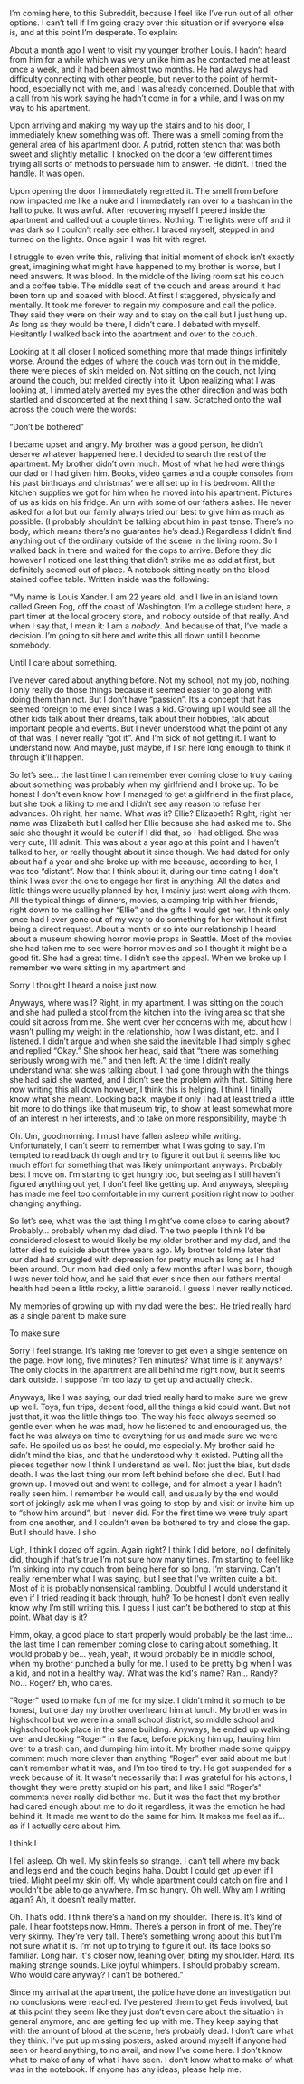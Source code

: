 I’m coming here, to this Subreddit, because I feel like I’ve run out of all other options. I can’t tell if I’m going crazy over this situation or if everyone else is, and at this point I’m desperate. To explain:

About a month ago I went to visit my younger brother Louis. I hadn’t heard from him for a while which was very unlike him as he contacted me at least once a week, and it had been almost two months. He had always had difficulty connecting with other people, but never to the point of hermit-hood, especially not with me, and I was already concerned. Double that with a call from his work saying he hadn’t come in for a while, and I was on my way to his apartment.

Upon arriving and making my way up the stairs and to his door, I immediately knew something was off. There was a smell coming from the general area of his apartment door. A putrid, rotten stench that was both sweet and slightly metallic. I knocked on the door a few different times trying all sorts of methods to persuade him to answer. He didn’t. I tried the handle. It was open.

Upon opening the door I immediately regretted it. The smell from before now impacted me like a nuke and I immediately ran over to a trashcan in the hall to puke. It was awful. After recovering myself I peered inside the apartment and called out a couple times. Nothing. The lights were off and it was dark so I couldn’t really see either. I braced myself, stepped in and turned on the lights. Once again I was hit with regret.

I struggle to even write this, reliving that initial moment of shock isn’t exactly great, imagining what might have happened to my brother is worse, but I need answers. It was blood. In the middle of the living room sat his couch and a coffee table. The middle seat of the couch and areas around it had been torn up and soaked with blood. At first I staggered, physically and mentally. It took me forever to regain my composure and call the police. They said they were on their way and to stay on the call but I just hung up. As long as they would be there, I didn’t care. I debated with myself. Hesitantly I walked back into the apartment and over to the couch.

Looking at it all closer I noticed something more that made things infinitely worse. Around the edges of where the couch was torn out in the middle, there were pieces of skin melded on. Not sitting on the couch, not lying around the couch, but melded directly into it. Upon realizing what I was looking at, I immediately averted my eyes the other direction and was both startled and disconcerted at the next thing I saw. Scratched onto the wall across the couch were the words:

“Don’t be bothered”

I became upset and angry. My brother was a good person, he didn't deserve whatever happened here. I decided to search the rest of the apartment. My brother didn’t own much. Most of what he had were things our dad or I had given him. Books, video games and a couple consoles from his past birthdays and christmas’ were all set up in his bedroom. All the kitchen supplies we got for him when he moved into his apartment. Pictures of us as kids on his fridge. An urn with some of our fathers ashes. He never asked for a lot but our family always tried our best to give him as much as possible. (I probably shouldn’t be talking about him in past tense. There’s no body, which means there’s no guarantee he’s dead.) Regardless I didn’t find anything out of the ordinary outside of the scene in the living room. So I walked back in there and waited for the cops to arrive. Before they did however I noticed one last thing that didn’t strike me as odd at first, but definitely seemed out of place. A notebook sitting neatly on the blood stained coffee table. Written inside was the following:

“My name is Louis Xander. I am 22 years old, and I live in an island town called Green Fog, off the coast of Washington. I’m a college student here, a part timer at the local grocery store, and nobody outside of that really. And when I say that, I mean it: I am a *nobody*. And because of that, I’ve made a decision. I’m going to sit here and write this all down until I become somebody.

Until I care about something.

I’ve never cared about anything before. Not my school, not my job, nothing. I only really do those things because it seemed easier to go along with doing them than not. But I don’t have “passion”. It’s a concept that has seemed foreign to me ever since I was a kid. Growing up I would see all the other kids talk about their dreams, talk about their hobbies, talk about important people and events. But I never understood what the point of any of that was, I never really “got it”. And I’m sick of not getting it. I want to understand now. And maybe, just maybe, if I sit here long enough to think it through it’ll happen.

So let’s see… the last time I can remember ever coming close to truly caring about something was probably when my girlfriend and I broke up. To be honest I don’t even know how I managed to get a girlfriend in the first place, but she took a liking to me and I didn’t see any reason to refuse her advances. Oh right, her name. What was it? Ellie? Elizabeth? Right, right her name was Elizabeth but I called her Ellie because she had asked me to. She said she thought it would be cuter if I did that, so I had obliged. She was very cute, I’ll admit. This was about a year ago at this point and I haven’t talked to her, or really thought about it since though. We had dated for only about half a year and she broke up with me because, according to her, I was too “distant”. Now that I think about it, during our time dating I don’t think I was ever the one to engage her first in anything. All the dates and little things were usually planned by her, I mainly just went along with them. All the typical things of dinners, movies, a camping trip with her friends, right down to me calling her “Ellie” and the gifts I would get her. I think only once had I ever gone out of my way to do something for her without it first being a direct request. About a month or so into our relationship I heard about a museum showing horror movie props in Seattle. Most of the movies she had taken me to see were horror movies and so I thought it might be a good fit. She had a great time. I didn’t see the appeal. When we broke up I remember we were sitting in my apartment and

Sorry I thought I heard a noise just now.

Anyways, where was I? Right, in my apartment. I was sitting on the couch and she had pulled a stool from the kitchen into the living area so that she could sit across from me. She went over her concerns with me, about how I wasn’t pulling my weight in the relationship, how I was distant, etc. and I listened. I didn’t argue and when she said the inevitable I had simply sighed and replied “Okay.” She shook her head, said that “there was something seriously wrong with me.” and then left. At the time I didn’t really understand what she was talking about. I had gone through with the things she had said she wanted, and I didn’t see the problem with that. Sitting here now writing this all down however, I think this is helping. I think I finally know what she meant. Looking back, maybe if only I had at least tried a little bit more to do things like that museum trip, to show at least somewhat more of an interest in her interests, and to take on more responsibility, maybe th

Oh. Um, goodmorning. I must have fallen asleep while writing. Unfortunately, I can’t seem to remember what I was going to say. I’m tempted to read back through and try to figure it out but it seems like too much effort for something that was likely unimportant anyways. Probably best I move on. I’m starting to get hungry too, but seeing as I still haven’t figured anything out yet, I don’t feel like getting up. And anyways, sleeping has made me feel too comfortable in my current position right now to bother changing anything.

So let’s see, what was the last thing I might’ve come close to caring about? Probably… probably when my dad died. The two people I think I’d be considered closest to would likely be my older brother and my dad, and the latter died to suicide about three years ago. My brother told me later that our dad had struggled with depression for pretty much as long as I had been around. Our mom had died only a few months after I was born, though I was never told how, and he said that ever since then our fathers mental health had been a little rocky, a little paranoid. I guess I never really noticed.

My memories of growing up with my dad were the best. He tried really hard as a single parent to make sure

To make sure

Sorry I feel strange. It’s taking me forever to get even a single sentence on the page. How long, five minutes? Ten minutes? What time is it anyways? The only clocks in the apartment are all behind me right now, but it seems dark outside. I suppose I’m too lazy to get up and actually check. 

Anyways, like I was saying, our dad tried really hard to make sure we grew up well. Toys, fun trips, decent food, all the things a kid could want. But not just that, it was the little things too. The way his face always seemed so gentle even when he was mad, how he listened to and encouraged us, the fact he was always on time to everything for us and made sure we were safe. He spoiled us as best he could, me especially. My brother said he didn’t mind the bias, and that he understood why it existed. Putting all the pieces together now I think I understand as well. Not just the bias, but dads death. I was the last thing our mom left behind before she died. But I had grown up. I moved out and went to college, and for almost a year I hadn’t really seen him. I remember he would call, and usually by the end would sort of jokingly ask me when I was going to stop by and visit or invite him up to “show him around”, but I never did. For the first time we were truly apart from one another, and I couldn’t even be bothered to try and close the gap. But I should have. I sho

Ugh, I think I dozed off again. Again right? I think I did before, no I definitely did, though if that’s true I’m not sure how many times. I’m starting to feel like I’m sinking into my couch from being here for so long. I’m starving. Can’t really remember what I was saying, but I see that I’ve written quite a bit. Most of it is probably nonsensical rambling. Doubtful I would understand it even if I tried reading it back through, huh? To be honest I don’t even really know why I’m still writing this. I guess I just can’t be bothered to stop at this point. What day is it?

Hmm, okay, a good place to start properly would probably be the last time… the last time I can remember coming close to caring about something. It would probably be… yeah, yeah, it would probably be in middle school, when my brother punched a bully for me. I used to be pretty big when I was a kid, and not in a healthy way. What was the kid's name? Ran… Randy? No… Roger? Eh, who cares.

“Roger” used to make fun of me for my size. I didn’t mind it so much to be honest, but one day my brother overheard him at lunch. My brother was in highschool but we were in a small school district, so middle school and highschool took place in the same building. Anyways, he ended up walking over and decking “Roger” in the face, before picking him up, hauling him over to a trash can, and dumping him into it. My brother made some quippy comment much more clever than anything “Roger” ever said about me but I can’t remember what it was, and I’m too tired to try. He got suspended for a week because of it. It wasn’t necessarily that I was grateful for his actions, I thought they were pretty stupid on his part, and like I said “Roger’s” comments never really did bother me. But it was the fact that my brother had cared enough about me to do it regardless, it was the emotion he had behind it. It made me want to do the same for him. It makes me feel as if… as if I actually care about him.

I think I

I fell asleep. Oh well. My skin feels so strange. I can’t tell where my back and legs end and the couch begins haha. Doubt I could get up even if I tried. Might peel my skin off. My whole apartment could catch on fire and I wouldn’t be able to go anywhere. I’m so hungry. Oh well. Why am I writing again? Ah, it doesn’t really matter.

Oh. That’s odd. I think there’s a hand on my shoulder. There is. It’s kind of pale. I hear footsteps now. Hmm. There’s a person in front of me. They’re very skinny. They’re very tall. There’s something wrong about this but I’m not sure what it is. I’m not up to trying to figure it out. Its face looks so familiar. Long hair. It's closer now, leaning over, biting my shoulder. Hard. It’s making strange sounds. Like joyful whimpers. I should probably scream. Who would care anyway? I can’t be bothered.”

Since my arrival at the apartment, the police have done an investigation but no conclusions were reached. I’ve pestered them to get Feds involved, but at this point they seem like they just don’t even care about the situation in general anymore, and are getting fed up with me. They keep saying that with the amount of blood at the scene, he’s probably dead. I don’t care what they think. I’ve put up missing posters, asked around myself if anyone had seen or heard anything, to no avail, and now I’ve come here. I don’t know what to make of any of what I have seen. I don’t know what to make of what was in the notebook. If anyone has any ideas, please help me.